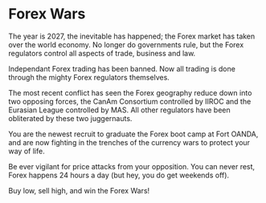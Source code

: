 Forex Wars
==========

The year is 2027, the inevitable has happened; the Forex market has taken over the world economy. No longer do governments rule, but the Forex regulators control all aspects of trade, business and law.

Independant Forex trading has been banned.  Now all trading is done through the mighty Forex regulators themselves.

The most recent conflict has seen the Forex geography reduce down into two opposing forces, the CanAm Consortium controlled by IIROC and the Eurasian League controlled by MAS.  All other regulators have been obliterated by these two juggernauts.

You are the newest recruit to graduate the Forex boot camp at Fort OANDA, and are now fighting in the trenches of the currency wars to protect your way of life.

Be ever vigilant for price attacks from your opposition.  You can never rest, Forex happens 24 hours a day (but hey, you do get weekends off).

Buy low, sell high, and win the Forex Wars!
